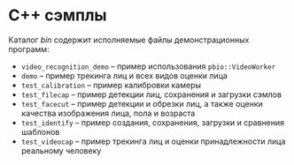 # C++ сэмплы

Каталог *bin* содержит исполняемые файлы демонстрационных программ:

* `video_recognition_demo` – пример использования `pbio::VideoWorker`
* `demo` – пример трекинга лиц и всех видов оценки лица
* `test_calibration` – пример калибровки камеры
* `test_filecap` – пример детекции лиц, сохранения и загрузки сэмлов
* `test_facecut` – пример детекции и обрезки лиц, а также оценки качества изображения лица, пола и возраста
* `test_identify` – пример создания, сохранения, загрузки и сравнения шаблонов
* `test_videocap` – пример трекинга лиц и оценки принадлежности лица реальному человеку
